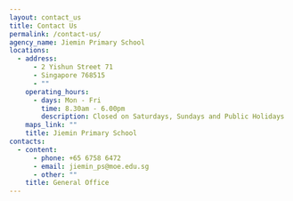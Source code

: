 ```yaml
---
layout: contact_us
title: Contact Us
permalink: /contact-us/
agency_name: Jiemin Primary School
locations:
  - address:
      - 2 Yishun Street 71
      - Singapore 768515
      - ""
    operating_hours:
      - days: Mon - Fri
        time: 8.30am - 6.00pm
        description: Closed on Saturdays, Sundays and Public Holidays
    maps_link: ""
    title: Jiemin Primary School
contacts:
  - content:
      - phone: +65 6758 6472
      - email: jiemin_ps@moe.edu.sg
      - other: ""
    title: General Office
---
```

